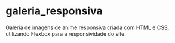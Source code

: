 # galeria_responsiva
Galeria de imagens de anime responsiva criada com HTML e CSS, utilizando Flexbox para a responsividade do site.
